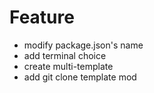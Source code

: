 # Feature

* modify package.json's name
* add terminal choice 
* create multi-template 
* add git clone template mod
